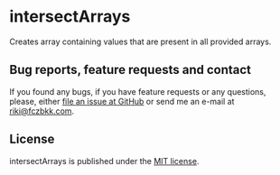 # intersectArrays

Creates array containing values that are present in all provided arrays.

## Bug reports, feature requests and contact

If you found any bugs, if you have feature requests or any questions, please, either [file an issue at GitHub](https://github.com/fczbkk/intersectarrays/issues) or send me an e-mail at [riki@fczbkk.com](mailto:riki@fczbkk.com).


## License

intersectArrays is published under the [MIT license](https://github.com/fczbkk/intersectarrays/blob/master/LICENSE).

